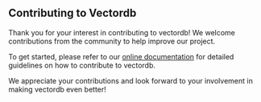 ## Contributing to Vectordb

Thank you for your interest in contributing to vectordb! We welcome
contributions from the community to help improve our project.

To get started, please refer to our
[online documentation](https://vectordb.readthedocs.io/en/latest/contributing.html)
for detailed guidelines on how to contribute to vectordb.

We appreciate your contributions and look forward to your involvement in making
vectordb even better!